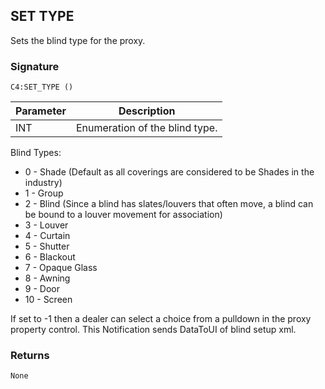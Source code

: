 ## SET TYPE

Sets the blind type for the proxy.


### Signature

`C4:SET_TYPE ()`


| Parameter | Description |
| --- | --- |
| INT | Enumeration of the blind  type. |

Blind Types:

- 0 - Shade (Default as all coverings are considered to be Shades in the industry)
- 1 - Group
- 2 - Blind (Since a blind has slates/louvers that often move, a blind can be bound to a louver movement for association)
- 3 - Louver
- 4 - Curtain
- 5 - Shutter
- 6 - Blackout
- 7 - Opaque Glass
- 8 - Awning
- 9 - Door
- 10 - Screen

If set to -1 then a dealer can select a choice from a pulldown in the proxy property control. This Notification sends DataToUI of blind setup xml.


### Returns

`None`

